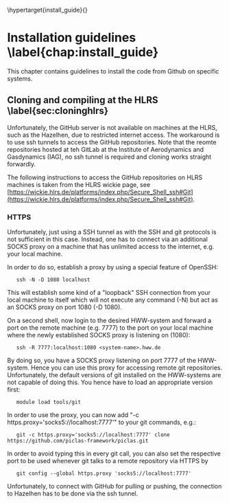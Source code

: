 \hypertarget{install_guide}{}

# Installation guidelines \label{chap:install_guide}

This chapter contains guidelines to install the code from Github on specific systems.

## Cloning and compiling at the HLRS \label{sec:cloninghlrs}

Unfortunately, the GitHub server is not available on machines at the HLRS, such as the Hazelhen, due to restricted internet access. The workaround is to use ssh tunnels to access the GitHub repositories. Note that the reomte repositories hosted at teh GitLab at the Institute of Aerodynamics and Gasdynamics (IAG), no ssh tunnel is required and cloning works straight forwardly.

The following instructions to access the GitHub repositories on HLRS machines is taken from the HLRS wickie page, see [https://wickie.hlrs.de/platforms/index.php/Secure_Shell_ssh#Git](https://wickie.hlrs.de/platforms/index.php/Secure_Shell_ssh#Git).

### HTTPS

Unfortunately, just using a SSH tunnel as with the SSH and git protocols is not sufficient in this case. Instead, one has to connect via an additional SOCKS proxy on a machine that has unlimited access to the internet, e.g. your local machine.

In order to do so, establish a proxy by using a special feature of OpenSSH: 

       ssh -N -D 1080 localhost

This will establish some kind of a "loopback" SSH connection from your local machine to itself which will not execute any command (-N) but act as an SOCKS proxy on port 1080 (-D 1080).

On a second shell, now login to the desired HWW-system and forward a port on the remote machine (e.g. 7777) to the port on your local machine where the newly established SOCKS proxy is listening on (1080): 

       ssh -R 7777:localhost:1080 <system-name>.hww.de

By doing so, you have a SOCKS proxy listening on port 7777 of the HWW-system. Hence you can use this proxy for accessing remote git repositories. Unfortunately, the default versions of git installed on the HWW-systems are not capable of doing this. You hence have to load an appropriate version first: 

       module load tools/git

In order to use the proxy, you can now add "-c https.proxy='socks5://localhost:7777'" to your git commands, e.g.:

       git -c https.proxy='socks5://localhost:7777' clone https://github.com/piclas-framework/piclas.git

In order to avoid typing this in every git call, you can also set the respective port to be used whenever git talks to a remote repository via HTTPS by

       git config --global https.proxy 'socks5://localhost:7777'

Unfortunately, to connect with GitHub for pulling or pushing, the connection to Hazelhen has to be done via the ssh tunnel.
